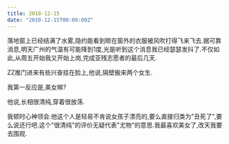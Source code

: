 ```yaml
---
title: 2010-12-15
date: "2010-12-15T00:00:00Z"
---
```

落地窗上已经结满了水雾,隐约能看到晾在窗外的衣服被风吹打得飞来飞去.据可靠消息,明天广州的气温有可能降到1度,光是听到这个消息我已经瑟瑟发抖了.不仅如此,从周五开始我又开始上岗,完成亚残志愿者的最后几天.

ZZ推门进来有些兴奋挂在脸上,他说,隔壁搬来两个女生.

我第一反应是,美女嘛?

他说,长相很清纯,穿着很放荡.

我顿时心神领会.他这个人是轻易不肯说女孩子漂亮的,要么直接归类为"丑死了",要么说还行吧.这个"很清纯"的评价无疑代表"尤物"的意思.我最喜欢美女了,改天我要去围观.